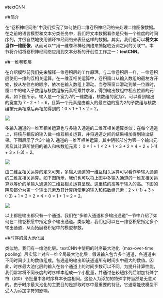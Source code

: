 #textCNN

##简介

在“卷积神经⽹络”中我们探究了如何使⽤⼆维卷积神经⽹络来处理⼆维图像数据。在之前的语⾔模型和⽂本分类任务中，我们将⽂本数据看作是只有⼀个维度的时间序列，并很⾃然地使⽤循环神经⽹络来表征这样的数据。其实，我们也可以**将⽂本当作⼀维图像**，从而可以**⽤⼀维卷积神经⽹络来捕捉临近词之间的关联**。本节将介绍将卷积神经⽹络应⽤到⽂本分析的开创性⼯作之⼀：**textCNN**。

##一维卷积层

在介绍模型前我们先来解释⼀维卷积层的⼯作原理。与⼆维卷积层⼀样，⼀维卷积层使⽤⼀维的互相关运算。在⼀维互相关运算中，卷积窗口从输⼊数组的最左⽅开始，按从左往右的顺序，依次在输⼊数组上滑动。当卷积窗口滑动到某⼀位置时，窗口中的输⼊⼦数组与核数组按元素相乘并求和，得到输出数组中相应位置的元素。如下图所⽰，输⼊是⼀个宽为7的⼀维数组，核数组的宽为2。可以看到输出的宽度为 7 - 2 + 1 = 6，且第⼀个元素是由输⼊的最左边的宽为2的⼦数组与核数组按元素相乘后再相加得到的：0 × 1 + 1 × 2 = 2。

![](https://cdn.jsdelivr.net/gh/tj-messi/picture/20241108150103.png)

多输⼊通道的⼀维互相关运算也与多输⼊通道的⼆维互相关运算类似：在每个通道上，将核与相应的输⼊做⼀维互相关运算，并将通道之间的结果相加得到输出结果。下图展⽰了含3个输⼊ 通道的⼀维互相关运算，其中阴影部分为第⼀个输出元素及其计算所使⽤的输⼊和核数组元素： 0 × 1 + 1 × 2 + 1 × 3 + 2 × 4 + 2 × (-1) + 3 × (-3) = 2。

![](https://cdn.jsdelivr.net/gh/tj-messi/picture/20241108150201.png)

由⼆维互相关运算的定义可知，多输⼊通道的⼀维互相关运算可以看作单输⼊通道的⼆维互相关运算。如下图所⽰，我们也可以将上图中多输⼊通道的⼀维互相关运算以等价的单输⼊通道的⼆维互相关运算呈现。这⾥核的⾼等于输⼊的⾼。下图的阴影部分为第⼀个输出元素及其计算所使⽤的输⼊和核数组元素：2 × (-1) + 3 × (-3) + 1 × 3 + 2 × 4 + 0 × 1 + 1 × 2 = 2。

![](https://cdn.jsdelivr.net/gh/tj-messi/picture/20241108150218.png)

以上都是输出都只有⼀个通道。我们在“多输⼊通道和多输出通道”⼀节中介绍了如何在⼆维卷积层中指定多个输出通道。类似地，我们也可以在⼀维卷积层指定多个输出通道，从而拓展卷积层中的模型参数。

##时序的最大池化层

类似地，我们有⼀维池化层。textCNN中使⽤的时序最⼤池化（max-over-time pooling）层实际上对应⼀维全局最⼤池化层：假设输⼊包含多个通道，各通道由不同时间步上的数值组成，各通道的输出即该通道所有时间步中最⼤的数值。因此，时序最⼤池化层的输⼊在各个通道上的时间步数可以不同。为提升计算性能，我们常常将不同⻓度的时序样本组成⼀个小批量，并通过在较短序列后附加特殊字符（如0）令批量中各时序样本⻓度相同。这些⼈为添加的特殊字符当然是⽆意义的。由于时序最⼤池化的主要⽬的是抓取时序中最重要的特征，它通常能使模型不受⼈为添加字符的影响。


